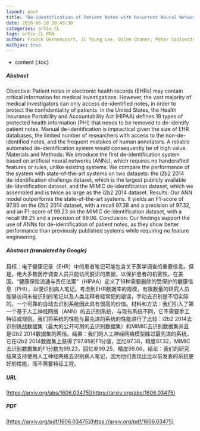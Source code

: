 ```yaml
---
layout: post
title: "De-identification of Patient Notes with Recurrent Neural Networks"
date: 2016-06-10 20:45:30
categories: arXiv_CL
tags: arXiv_CL RNN
author: Franck Dernoncourt, Ji Young Lee, Ozlem Uzuner, Peter Szolovits
mathjax: true
---
```


* content
{:toc}

##### Abstract
Objective: Patient notes in electronic health records (EHRs) may contain critical information for medical investigations. However, the vast majority of medical investigators can only access de-identified notes, in order to protect the confidentiality of patients. In the United States, the Health Insurance Portability and Accountability Act (HIPAA) defines 18 types of protected health information (PHI) that needs to be removed to de-identify patient notes. Manual de-identification is impractical given the size of EHR databases, the limited number of researchers with access to the non-de-identified notes, and the frequent mistakes of human annotators. A reliable automated de-identification system would consequently be of high value. Materials and Methods: We introduce the first de-identification system based on artificial neural networks (ANNs), which requires no handcrafted features or rules, unlike existing systems. We compare the performance of the system with state-of-the-art systems on two datasets: the i2b2 2014 de-identification challenge dataset, which is the largest publicly available de-identification dataset, and the MIMIC de-identification dataset, which we assembled and is twice as large as the i2b2 2014 dataset. Results: Our ANN model outperforms the state-of-the-art systems. It yields an F1-score of 97.85 on the i2b2 2014 dataset, with a recall 97.38 and a precision of 97.32, and an F1-score of 99.23 on the MIMIC de-identification dataset, with a recall 99.25 and a precision of 99.06. Conclusion: Our findings support the use of ANNs for de-identification of patient notes, as they show better performance than previously published systems while requiring no feature engineering.

##### Abstract (translated by Google)
目标：电子健康记录（EHR）中的患者笔记可能包含关于医学调查的重要信息。但是，绝大多数医疗调查人员只能访问脱识的票据，以保护患者的机密性。在美国，“健康保险流通与责任法案”（HIPAA）定义了18种需要删除的受保护的健康信息（PHI），以便识别病人笔记。考虑到EHR数据库的规模，有限数量的研究人员能够访问未被识别的笔记以及人类注释者经常犯的错误，手动去识别是不切实际的。一个可靠的自动去识别系统因此具有很高的价值。材料和方法：我们引入了第一个基于人工神经网络（ANN）的去识别系统，与现有系统不同，它不需要手工特征或规则。我们将系统的性能与最先进的系统的性能进行了比较：i2b2 2014去识别挑战数据集（最大的公开可用的去识别数据集）和MIMIC去识别数据集并且是i2b2 2014数据集的两倍。结果：我们的人工神经网络模型胜过最先进的系统。它在i2b2 2014数据集上获得了97.85的F1分值，回忆97.38，精度97.32，MIMIC去识别数据集的F1分数为99.23，回忆率99.25，精度99.06。结论：我们的研究结果支持使用人工神经网络去识别病人笔记，因为他们表现出比以前发表的系统更好的性能，而不需要特征工程。

##### URL
[https://arxiv.org/abs/1606.03475](https://arxiv.org/abs/1606.03475)

##### PDF
[https://arxiv.org/pdf/1606.03475](https://arxiv.org/pdf/1606.03475)

